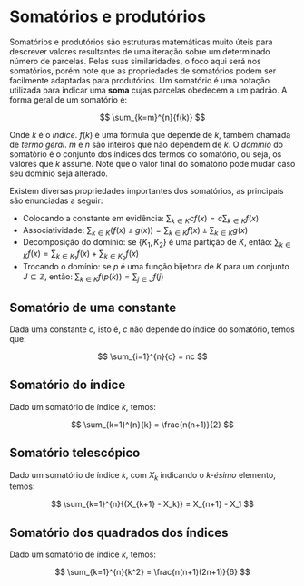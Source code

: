 # Somatórios e produtórios
Somatórios e produtórios são estruturas matemáticas muito úteis para descrever valores resultantes de uma iteração sobre um determinado número de parcelas. Pelas suas similaridades, o foco aqui será nos somatórios, porém note que as propriedades de somatórios podem ser facilmente adaptadas para produtórios.
Um somatório é uma notação utilizada para indicar uma **soma** cujas parcelas obedecem a um padrão. A forma geral de um somatório é:

$$
\sum_{k=m}^{n}{f(k)}
$$

Onde $k$ é o *índice*. $f(k)$ é uma fórmula que depende de $k$, também chamada de *termo geral*. $m$ e $n$ são inteiros que não dependem de $k$.
O *domínio* do somatório é o conjunto dos índices dos termos do somatório, ou seja, os valores que $k$ assume. Note que o valor final do somatório pode mudar caso seu domínio seja alterado.

Existem diversas propriedades importantes dos somatórios, as principais são enunciadas a seguir:

- Colocando a constante em evidência: $\displaystyle \sum_{k \in K}{c f(x)} = c\sum_{k \in K}{f(x)}$
- Associatividade: $\displaystyle \sum_{k \in K}{(f(x) \pm g(x))} = \sum_{k \in K}{f(x)} \pm \sum_{k \in K}{g(x)}$
- Decomposição do domínio: se $\{K_1, K_2\}$ é uma partição de $K$, então: $\displaystyle \sum_{k \in K}{f(x)} = \sum_{k \in K_1}{f(x)} + \sum_{k \in K_2}{f(x)}$
- Trocando o domínio: se $p$ é uma função bijetora de $K$ para um conjunto $J \subseteq \mathbb{Z}$, então: $\sum_{k \in K}{f(p(k))} = \sum_{j \in J}{f(j)}$

## Somatório de uma constante
Dada uma constante $c$, isto é, $c$ não depende do índice do somatório, temos que:

$$
\sum_{i=1}^{n}{c} = nc
$$

## Somatório do índice
Dado um somatório de índice $k$, temos:

$$
\sum_{k=1}^{n}{k} = \frac{n(n+1)}{2}
$$

## Somatório telescópico
Dado um somatório de índice $k$, com $X_k$ indicando o *k-ésimo* elemento, temos:

$$
\sum_{k=1}^{n}{(X_{k+1} - X_k)} = X_{n+1} - X_1
$$

## Somatório dos quadrados dos índices
Dado um somatório de índice $k$, temos:

$$
\sum_{k=1}^{n}{k^2} = \frac{n(n+1)(2n+1)}{6}
$$
